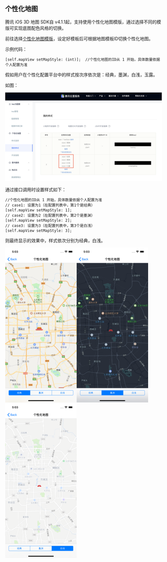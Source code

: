 
## 个性化地图

腾讯 iOS 3D 地图 SDK自 v4.1.1起，支持使用个性化地图模版，通过选择不同的模版可实现底图配色风格的切换。

前往选择[个性化地图模版](https://lbs.qq.com/console/customized/set/)，设定好模板后可根据地图模板ID切换个性化地图。

示例代码：

```
[self.mapView setMapStyle: (int)];	//个性化地图的ID从 1 开始，具体数量依据个人配置为准
```

假如用户在个性化配置平台中的样式按次序依次是：经典，墨渊，白浅，玉露。

如图：

<img src="images/style0.png" alt="style0" style="zoom:50%;" />

通过接口调用时设置样式如下：

```
//个性化地图的ID从 1 开始，具体数量依据个人配置为准
// case1: 设置为1（在配置列表中，第1个是经典）
[self.mapView setMapStyle: 1];
// case2: 设置为2（在配置列表中，第2个是墨渊）
[self.mapView setMapStyle: 2];
// case3: 设置为3（在配置列表中，第3个是白浅）
[self.mapView setMapStyle: 3];
```

则最终显示的效果中，样式依次分别为经典，白浅。

<img src="./images/style1.png" width="230" ><img src="./images/style2.png" width="230" ><img src="./images/style3.png" width="230" >





